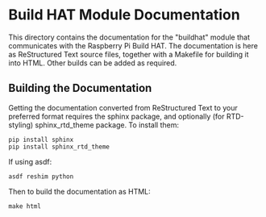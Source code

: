 Build HAT Module Documentation
==============================

This directory contains the documentation for the "buildhat" module
that communicates with the Raspberry Pi Build HAT.  The documentation
is here as ReStructured Text source files, together with a Makefile
for building it into HTML.  Other builds can be added as required.

Building the Documentation
--------------------------

Getting the documentation converted from ReStructured Text to your
preferred format requires the sphinx package, and optionally (for
RTD-styling) sphinx\_rtd\_theme package.  To install them:

```
pip install sphinx
pip install sphinx_rtd_theme
```

If using asdf:

```
asdf reshim python
```

Then to build the documentation as HTML:

```
make html
```

